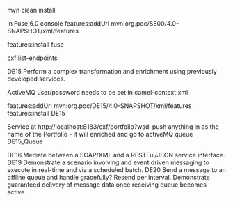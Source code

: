 mvn clean install

in Fuse 6.0 console 
features:addUrl mvn:org.poc/SE00/4.0-SNAPSHOT/xml/features

features:install fuse

cxf:list-endpoints

DE15 Perform a complex transformation and enrichment using previously developed services.

ActiveMQ user/password needs to be set in camel-context.xml

features:addUrl mvn:org.poc/DE15/4.0-SNAPSHOT/xml/features
features:install DE15

Service at 
http://localhost:8183/cxf/portfolio?wsdl
push anything in as the name of the Portfolio - it will enriched and go to activeMQ queue DE15_Queue

DE16 Mediate between a SOAP/XML and a RESTFul/JSON service interface. 
DE19 Demonstrate a scenario involving and event driven messaging to execute in real-time and via a scheduled batch.
DE20 Send a message to an offline queue and handle gracefully? Resend per interval. Demonstrate guaranteed delivery of message data once receiving queue becomes active.
